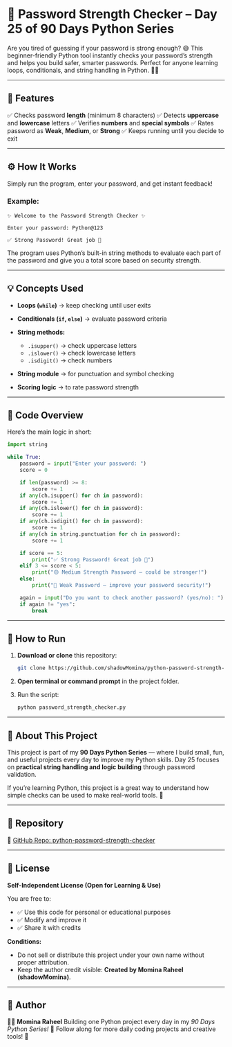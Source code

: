 

# 🔐 Password Strength Checker – Day 25 of 90 Days Python Series

Are you tired of guessing if your password is strong enough? 😅
This beginner-friendly Python tool instantly checks your password’s strength and helps you build safer, smarter passwords. Perfect for anyone learning loops, conditionals, and string handling in Python. 🐍✨

---

## 🧠 Features

✅ Checks password **length** (minimum 8 characters)
✅ Detects **uppercase** and **lowercase** letters
✅ Verifies **numbers** and **special symbols**
✅ Rates password as **Weak**, **Medium**, or **Strong**
✅ Keeps running until you decide to exit

---

## ⚙️ How It Works

Simply run the program, enter your password, and get instant feedback!

### Example:

```
✨ Welcome to the Password Strength Checker ✨

Enter your password: Python@123

✅ Strong Password! Great job 💪
```

The program uses Python’s built-in string methods to evaluate each part of the password and give you a total score based on security strength.

---

## 💡 Concepts Used

* **Loops (`while`)** → keep checking until user exits
* **Conditionals (`if`, `else`)** → evaluate password criteria
* **String methods:**

  * `.isupper()` → check uppercase letters
  * `.islower()` → check lowercase letters
  * `.isdigit()` → check numbers
* **String module** → for punctuation and symbol checking
* **Scoring logic** → to rate password strength

---

## 🧩 Code Overview

Here’s the main logic in short:

```python
import string

while True:
    password = input("Enter your password: ")
    score = 0

    if len(password) >= 8:
        score += 1
    if any(ch.isupper() for ch in password):
        score += 1
    if any(ch.islower() for ch in password):
        score += 1
    if any(ch.isdigit() for ch in password):
        score += 1
    if any(ch in string.punctuation for ch in password):
        score += 1

    if score == 5:
        print("✅ Strong Password! Great job 💪")
    elif 3 <= score < 5:
        print("🟡 Medium Strength Password — could be stronger!")
    else:
        print("🔴 Weak Password — improve your password security!")

    again = input("Do you want to check another password? (yes/no): ").lower()
    if again != "yes":
        break
```

---

## 🚀 How to Run

1. **Download or clone** this repository:

   ```bash
   git clone https://github.com/shadowMomina/python-password-strength-checker.git
   ```
2. **Open terminal or command prompt** in the project folder.
3. Run the script:

   ```bash
   python password_strength_checker.py
   ```

---

## 🌸 About This Project

This project is part of my **90 Days Python Series** — where I build small, fun, and useful projects every day to improve my Python skills.
Day 25 focuses on **practical string handling and logic building** through password validation.

If you’re learning Python, this project is a great way to understand how simple checks can be used to make real-world tools. 💪

---

## 📂 Repository

🔗 [GitHub Repo: python-password-strength-checker](https://github.com/shadowMomina/python-password-strength-checker)

---

## 📜 License

**Self-Independent License (Open for Learning & Use)**

You are free to:

* ✅ Use this code for personal or educational purposes
* ✅ Modify and improve it
* ✅ Share it with credits

**Conditions:**

* Do not sell or distribute this project under your own name without proper attribution.
* Keep the author credit visible: **Created by Momina Raheel (shadowMomina)**.

---

## 💬 Author

👩‍💻 **Momina Raheel**
Building one Python project every day in my *90 Days Python Series!* 🐍
Follow along for more daily coding projects and creative tools! 🌸


